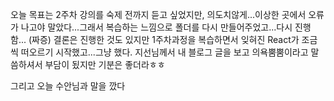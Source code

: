 오늘 목표는 2주차 강의를 숙제 전까지 듣고 싶었지만, 의도치않게...이상한 곳에서 오류가 나고야 말았다...그래서 복습하는 느낌으로 폴더를 다시 만들어주었고...다시 진행함... (짜증)
결론은 진행한 것도 있지만 1주차과정을 복습하면서 잊혀진 React가 조금씩 떠오르기 시작했고...그냥 했다. 지선님께서 내 블로그 글을 보고 의욕뿜뿜이라고 말씀하셔서 부담이 됬지만 기분은 좋더라ㅎㅎ

그리고 오늘 수안님과 말을 깠다